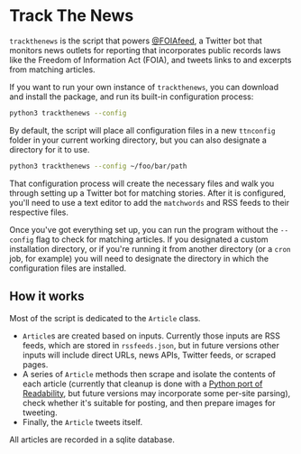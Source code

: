 # Track The News

`trackthenews` is the script that powers [@FOIAfeed](https://twitter.com/foiafeed), a Twitter bot that monitors news outlets for reporting that incorporates public records laws like the Freedom of Information Act (FOIA), and tweets links to and excerpts from matching articles.

If you want to run your own instance of `trackthenews`, you can download and install the package, and run its built-in configuration process:

```bash
python3 trackthenews --config
```

By default, the script will place all configuration files in a new `ttnconfig` folder in your current working directory, but you can also designate a directory for it to use.

```bash
python3 trackthenews --config ~/foo/bar/path
```

That configuration process will create the necessary files and walk you through setting up a Twitter bot for matching stories. After it is configured, you'll need to use a text editor to add the `matchwords` and RSS feeds to their respective files.

Once you've got everything set up, you can run the program without the `--config` flag to check for matching articles. If you designated a custom installation directory, or if you're running it from another directory (or a `cron` job, for example) you will need to designate the directory in which the configuration files are installed.

## How it works

Most of the script is dedicated to the `Article` class.
* `Article`s are created based on inputs. Currently those inputs are RSS feeds, which are stored in `rssfeeds.json`, but in future versions other inputs will include direct URLs, news APIs, Twitter feeds, or scraped pages.
* A series of `Article` methods then scrape and isolate the contents of each article (currently that cleanup is done with a [Python port of Readability](https://github.com/buriy/python-readability), but future versions may incorporate some per-site parsing), check whether it's suitable for posting, and then prepare images for tweeting.
* Finally, the `Article` tweets itself.

All articles are recorded in a sqlite database.
